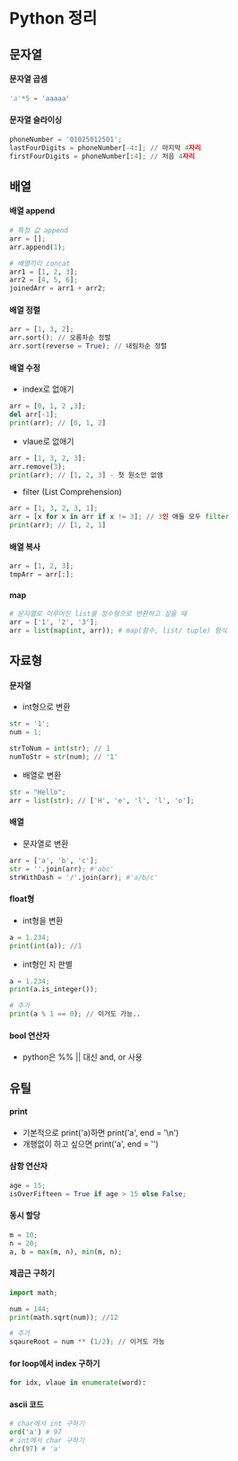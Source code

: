 # Python 정리

## 문자열

#### 문자열 곱셈
```python
'a'*5 = 'aaaaa'
```

#### 문자열 슬라이싱
```python
phoneNumber = '01025012501';
lastFourDigits = phoneNumber[-4:]; // 마지막 4자리
firstFourDigits = phoneNumber[:4]; // 처음 4자리
```

## 배열

#### 배열 append
```python
# 특정 값 append
arr = [];
arr.append(1);

# 배열끼리 concat
arr1 = [1, 2, 3];
arr2 = [4, 5, 6];
joinedArr = arr1 + arr2;
```

#### 배열 정렬
```python
arr = [1, 3, 2];
arr.sort(); // 오름차순 정렬
arr.sort(reverse = True); // 내림차순 정렬
```

#### 배열 수정
- index로 없애기
```python
arr = [0, 1, 2 ,3];
del arr[-1];
print(arr); // [0, 1, 2]
```

- vlaue로 없애기
```python
arr = [1, 3, 2, 3];
arr.remove(3);
print(arr); // [1, 2, 3] - 첫 원소만 없앰
```

- filter (List Comprehension)
```python
arr = [1, 3, 2, 3, 1];
arr = [x for x in arr if x != 3]; // 3인 애들 모두 filter
print(arr); // [1, 2, 1]
```

#### 배열 복사
```python
arr = [1, 2, 3];
tmpArr = arr[:];
```

#### map
```python
# 문자열로 이루어진 list를 정수형으로 변환하고 싶을 때
arr = ['1', '2', '3'];
arr = list(map(int, arr)); # map(함수, list/ tuple) 형식
```

## 자료형

#### 문자열

- int형으로 변환
```python
str = '1';
num = 1;

strToNum = int(str); // 1 
numToStr = str(num); // '1'
```

- 배열로 변환
```python
str = "Hello";
arr = list(str); // ['H', 'e', 'l', 'l', 'o'];
```

#### 배열
- 문자열로 변환
```python
arr = ['a', 'b', 'c'];
str = ''.join(arr); #'abc'
strWithDash = '/'.join(arr); #'a/b/c'
```

#### float형

- int형을 변환
```python
a = 1.234;
print(int(a)); //1
```

- int형인 지 판별
```python
a = 1.234;
print(a.is_integer());

# 추가
print(a % 1 == 0); // 이거도 가능..
```

#### bool 연산자
- python은 %% || 대신 and, or 사용


## 유틸

#### print
- 기본적으로 print('a)하면 print('a', end = '\n')
- 개행없이 하고 싶으면 print('a', end = '')

#### 삼항 연산자
```python
age = 15;
isOverFifteen = True if age > 15 else False;
```

#### 동시 할당

```python
m = 10;
n = 20;
a, b = max(m, n), min(m, n);
```

#### 제곱근 구하기
```python
import math;

num = 144;
print(math.sqrt(num)); //12

# 추가
sqaureRoot = num ** (1/2); // 이거도 가능
```

#### for loop에서 index 구하기 
```python
for idx, vlaue in enumerate(word):
```

#### ascii 코드
```python
# char에서 int 구하기
ord('a') # 97
# int에서 char 구하기
chr(97) # 'a'
```
